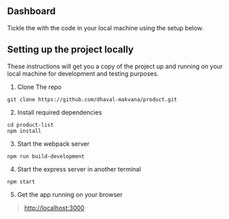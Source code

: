 ## Dashboard

Tickle the with the code in your local machine using the setup below.


## Setting up the project locally

These instructions will get you a copy of the project up and running on your local machine for development and testing purposes.

1. Clone The repo

```
git clone https://github.com/dhaval-makvana/product.git
```

2. Install required dependencies

```
cd product-list
npm install
```

3. Start the webpack server

```
npm run build-development
```

4. Start the express server in another terminal

```
npm start
```

5. Get the app running on your browser

> [http://localhost:3000](http://localhost:3000/)


